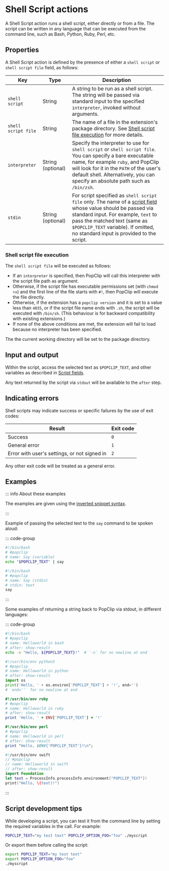 # Shell Script actions

A Shell Script action runs a shell script, either directly or from a file. The
script can be written in any language that can be executed from the command
line, such as Bash, Python, Ruby, Perl, etc.

## Properties

A Shell Script action is defined by the presence of either a `shell script` or
`shell script file` field, as follows:

| Key                 | Type              | Description                                                                                                                                                                                                                                                                                   |
| ------------------- | ----------------- | --------------------------------------------------------------------------------------------------------------------------------------------------------------------------------------------------------------------------------------------------------------------------------------------- |
| `shell script`      | String            | A string to be run as a shell script. The string will be passed via standard input to the specified `interpreter`, invoked without arguments.                                                                                                                                                 |
| `shell script file` | String            | The name of a file in the extension's package directory. See [Shell script file execution](#shell-script-file-execution) for more details.                                                                                                                                                    |
| `interpreter`       | String (optional) | Specify the interpreter to use for `shell script` or `shell script file`. You can specify a bare executable name, for example `ruby`, and PopClip will look for it in the `PATH` of the user's default shell. Alternatively, you can specify an absolute path such as `/bin/zsh`.             |
| `stdin`             | String (optional) | For script specified as `shell script file` only. The name of a [script field](./script-fields.md) whose value should be passed via standard input. For example, `text` to pass the matched text (same as `$POPCLIP_TEXT` variable). If omitted, no standard input is provided to the script. |

### Shell script file execution

The `shell script file` will be executed as follows:

- If an `interpreter` is specified, then PopClip will call this interpreter with
  the script file path as argument.
- Otherwise, if the script file has executable permissions set (with `chmod +x`)
  and the first line of the file starts with `#!`, then PopClip will execute the
  file directly.
- Otherwise, if the extension has a `popclip version` and it is set to a value
  less than `4035`, or if the script file name ends with `.sh`, the script will
  be executed with `/bin/sh`. (This behaviour is for backward compatibility with
  existing extensions.)
- If none of the above conditions are met, the extension will fail to load
  because no interpreter has been specified.

The the current working directory will be set to the package directory.

## Input and output

Within the script, access the selected text as `$POPCLIP_TEXT`, and other
variables as described in [Script fields](./script-fields.md).

Any text returned by the script via `stdout` will be available to the `after`
step.

## Indicating errors

Shell scripts may indicate success or specific failures by the use of exit
codes:

| Result                                       | Exit code |
| -------------------------------------------- | --------- |
| Success                                      | `0`       |
| General error                                | `1`       |
| Error with user's settings, or not signed in | `2`       |

Any other exit code will be treated as a general error.

## Examples

::: info About these examples

The examples are given using the [inverted snippet syntax](./snippets#inverted-syntax). 

:::

Example of passing the selected text to the `say` command to be spoken aloud:

::: code-group

```bash [Using variable]
#!/bin/bash
# #popclip
# name: Say (variable)
echo "$POPCLIP_TEXT" | say
```

```bash [Using stdin]
#!/bin/bash
# #popclip
# name: Say (stdin)
# stdin: text
say
```

:::

Some examples of returning a string back to PopClip via stdout, in different
languages:

::: code-group

```bash
#!/bin/bash
# #popclip
# name: Helloworld in bash
# after: show-result
echo -n "Hello, ${POPCLIP_TEXT}!"  # `-n` for no newline at end
```

```python
#!/usr/bin/env python3
# #popclip
# name: Helloworld in python
# after: show-result
import os
print('Hello, ' + os.environ['POPCLIP_TEXT'] + '!', end='')
# `end=''` for no newline at end
```

```ruby
#!/usr/bin/env ruby
# #popclip
# name: Helloworld in ruby
# after: show-result
print 'Hello, ' + ENV['POPCLIP_TEXT'] + '!'
```

```perl
#!/usr/bin/env perl
# #popclip
# name: Helloworld in perl
# after: show-result
print "Hello, $ENV{'POPCLIP_TEXT'}!\n";
```

```swift
#!/usr/bin/env swift
// #popclip
// name: Helloworld in swift
// after: show-result
import Foundation
let text = ProcessInfo.processInfo.environment["POPCLIP_TEXT"]!
print("Hello, \(text)!")
```

:::

## Script development tips

While developing a script, you can test it from the command line by setting the
required variables in the call. For example:

```zsh
POPCLIP_TEXT="my test text" POPCLIP_OPTION_FOO="foo" ./myscript
```

Or export them before calling the script:

```zsh
export POPCLIP_TEXT="my test text"
export POPCLIP_OPTION_FOO="foo"
./myscript
```
